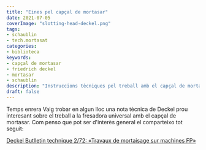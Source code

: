 ```yaml
---
title: "Eines pel capçal de mortasar"
date: 2021-07-05
coverImage: "slotting-head-deckel.png"
tags:
- schaublin
- tech.mortasat
categories:
- biblioteca
keywords:
- capçal de mortasar
- friedrich deckel
- mortasar
- schaublin
description: "Instruccions tècniques pel treball amb el capçal de mortasar de Deckel"
draft: false
---
```


Temps enrera Vaig trobar en algun lloc una nota tècnica de Deckel prou
interesant sobre el treball a la fresadora universal amb el capçal de
mortasar. Com penso que pot ser d'interès general el comparteixo tot
seguit:

<!-- content --->

[Deckel Butlletin technique 2/72: «Travaux de mortaisage sur machines FP»](deckel-2-72.pdf)
